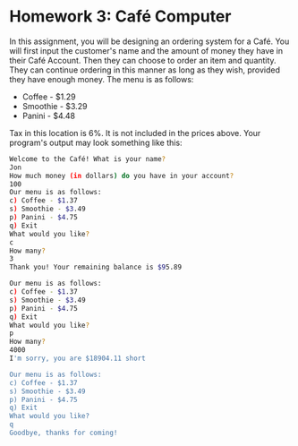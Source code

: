 # Homework 3: Café Computer
In this assignment, you will be designing an ordering system for a Café. You will first input the customer's name and 
the amount of money they have in their Café Account. Then they can choose to order an item and quantity. They can 
continue ordering in this manner as long as they wish, provided they have enough money. The menu is as follows:
- Coffee - $1.29
- Smoothie - $3.29
- Panini - $4.48

Tax in this location is 6%. It is not included in the prices above. Your program's output may look something like this:

```bash
Welcome to the Café! What is your name?
Jon
How much money (in dollars) do you have in your account?
100
Our menu is as follows:
c) Coffee - $1.37
s) Smoothie - $3.49
p) Panini - $4.75
q) Exit
What would you like?
c
How many?
3
Thank you! Your remaining balance is $95.89

Our menu is as follows:
c) Coffee - $1.37
s) Smoothie - $3.49
p) Panini - $4.75
q) Exit
What would you like?
p
How many?
4000
I'm sorry, you are $18904.11 short

Our menu is as follows:
c) Coffee - $1.37
s) Smoothie - $3.49
p) Panini - $4.75
q) Exit
What would you like?
q
Goodbye, thanks for coming!
```
